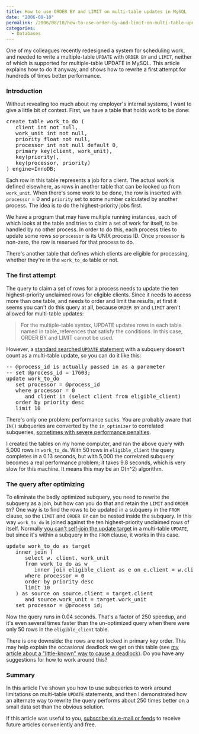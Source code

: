 ```yaml
---
title: How to use ORDER BY and LIMIT on multi-table updates in MySQL
date: "2006-08-10"
permalink: /2006/08/10/how-to-use-order-by-and-limit-on-multi-table-updates-in-mysql/
categories:
  - Databases
---
```

One of my colleagues recently redesigned a system for scheduling work, and needed to write a multiple-table `UPDATE` with `ORDER BY` and `LIMIT`, neither of which is supported for multiple-table UPDATE in MySQL. This article explains how to do it anyway, and shows how to rewrite a first attempt for hundreds of times better performance.

### Introduction

Without revealing too much about my employer's internal systems, I want to give a little bit of context. First, we have a table that holds work to be done:

<pre>create table work_to_do (
   client int not null,
   work_unit int not null,
   priority float not null,
   processor int not null default 0,
   primary key(client, work_unit),
   key(priority),
   key(processor, priority)
) engine=InnoDB;</pre>

Each row in this table represents a job for a client. The actual work is defined elsewhere, as rows in another table that can be looked up from `work_unit`. When there's some work to be done, the row is inserted with `processor` = 0 and `priority` set to some number calculated by another process. The idea is to do the highest-priority jobs first.

We have a program that may have multiple running instances, each of which looks at the table and tries to claim a set of work for itself, to be handled by no other process. In order to do this, each process tries to update some rows so `processor` is its UNIX process ID. Once `processor` is non-zero, the row is reserved for that process to do.

There's another table that defines which clients are eligible for processing, whether they're in the `work_to_do` table or not.

### The first attempt

The query to claim a set of rows for a process needs to update the ten highest-priority unclaimed rows for eligible clients. Since it needs to access more than one table, and needs to order and limit the results, at first it seems you can't do this query at all, because `ORDER BY` and `LIMIT` aren't allowed for multi-table updates:

<blockquote cite="http://dev.mysql.com/doc/refman/5.0/en/update.html">
  <p>
    For the multiple-table syntax, UPDATE updates rows in each table named in table_references that satisfy the conditions. In this case, ORDER BY and LIMIT cannot be used.
  </p>
</blockquote>

However, a [standard searched `UPDATE` statement][1] with a subquery doesn't count as a multi-table update, so you can do it like this:

<pre>-- @process_id is actually passed in as a parameter
-- set @process_id = 17603;
update work_to_do
   set processor = @process_id
   where processor = 0
      and client in (select client from eligible_client)
   order by priority desc
   limit 10</pre>

There's only one problem: performance sucks. You are probably aware that `IN()` subqueries are converted by the `in_optimizer` to correlated subqueries, [sometimes with severe performance penalties][2].

I created the tables on my home computer, and ran the above query with 5,000 rows in `work_to_do`. With 50 rows in `eligible_client` the query completes in a 0.13 seconds, but with 5,000 the correlated subquery becomes a real performance problem; it takes 9.8 seconds, which is very slow for this machine. It means this may be an O(n^2) algorithm.

### The query after optimizing

To eliminate the badly optimized subquery, you need to rewrite the subquery as a join, but how can you do that and retain the `LIMIT` and `ORDER BY`? One way is to find the rows to be updated in a subquery in the `FROM` clause, so the `LIMIT` and `ORDER BY` can be nested inside the subquery. In this way `work_to_do` is joined against the ten highest-priority unclaimed rows of itself. Normally [you can't self-join the update target][3] in a multi-table `UPDATE`, but since it's within a subquery in the `FROM` clause, it works in this case. 
<pre>update work_to_do as target
   inner join (
      select w. client, work_unit
      from work_to_do as w
         inner join eligible_client as e on e.client = w.client
      where processor = 0
      order by priority desc
      limit 10
   ) as source on source.client = target.client
      and source.work_unit = target.work_unit
   set processor = @process_id;</pre>

Now the query runs in 0.04 seconds. That's a factor of 250 speedup, and it's even several times faster than the un-optimized query when there were only 50 rows in the `eligible_client` table.

There is one downside: the rows are not locked in primary key order. This may help explain the occasional deadlock we get on this table (see [my article about a "little-known" way to cause a deadlock][4]). Do you have any suggestions for how to work around this?

### Summary

In this article I've shown you how to use subqueries to work around limitations on multi-table `UPDATE` statements, and then I demonstrated how an alternate way to rewrite the query performs about 250 times better on a small data set than the obvious solution.

If this article was useful to you, [subscribe via e-mail or feeds][5] to receive future articles conveniently and free.

 [1]: /blog/2006/03/11/many-to-one-problems-in-sql/
 [2]: /blog/2006/04/30/how-to-optimize-subqueries-and-joins-in-mysql/
 [3]: /blog/2006/06/23/how-to-select-from-an-update-target-in-mysql/
 [4]: /blog/2006/08/03/a-little-known-way-to-cause-a-database-deadlock/
 [5]: /blog/subscribe/

